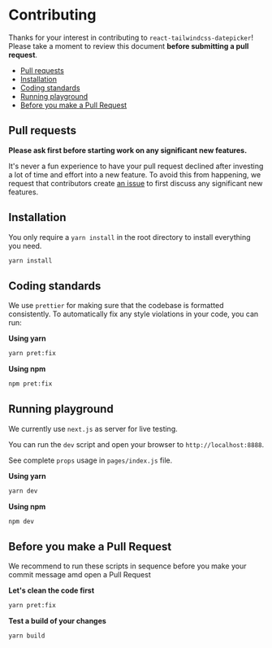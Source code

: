 # Contributing

Thanks for your interest in contributing to `react-tailwindcss-datepicker`! Please take a moment to review this document **before submitting a pull request**.

- [Pull requests](#pull-requests)
- [Installation](#installation)
- [Coding standards](#coding-standards)
- [Running playground](#running-playgrounds)
- [Before you make a Pull Request](#before-you-make-a-pull-request)

## Pull requests

**Please ask first before starting work on any significant new features.**

It's never a fun experience to have your pull request declined after investing a lot of time and effort into a new feature. To avoid this from happening, we request that contributors create [an issue](https://github.com/onesine/react-tailwindcss-datepicker/issues) to first discuss any significant new features.

## Installation

You only require a `yarn install` in the root directory to install everything you need.

```sh
yarn install
```

## Coding standards

We use `prettier` for making sure that the codebase is formatted consistently.
To automatically fix any style violations in your code, you can run:

**Using yarn**

```sh
yarn pret:fix
```

**Using npm**

```sh
npm pret:fix
```

## Running playground

We currently use `next.js` as server for live testing.

You can run the `dev` script and open your browser to `http://localhost:8888`.

See complete `props` usage in `pages/index.js` file.

**Using yarn**

```sh
yarn dev
```

**Using npm**

```sh
npm dev
```

## Before you make a Pull Request

We recommend to run these scripts in sequence before you make your commit message amd open a Pull Request

**Let's clean the code first**
```sh
yarn pret:fix
```

**Test a build of your changes**
```sh
yarn build

```

